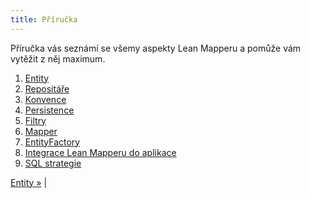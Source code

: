 ```yaml
---
title: Příručka
---
```


Příručka vás seznámí se všemy aspekty Lean Mapperu a pomůže vám vytěžit z něj maximum.

1. [Entity](entity/)
2. [Repositáře](repositare/)
3. [Konvence](konvence/)
4. [Persistence](persistence/)
5. [Filtry](filtry/)
6. [Mapper](mapper/)
7. [EntityFactory](entity-factory/)
8. [Integrace Lean Mapperu do aplikace](integrace-do-aplikace/)
9. [SQL strategie](sql-strategie/)

[Entity »](entity/) |
